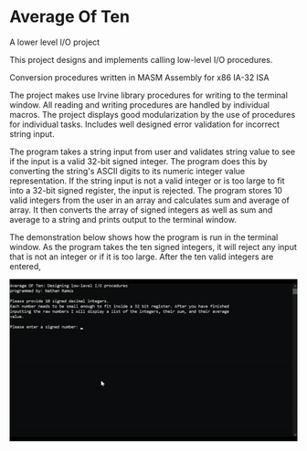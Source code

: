 # Average Of Ten

A lower level I/O project

This project designs and implements calling low-level I/O procedures. 

Conversion procedures written in MASM Assembly for x86 IA-32 ISA

The project makes use Irvine library procedures for writing to the terminal window. All reading and writing procedures are handled by individual macros. The project displays good modularization by the use of procedures for individual tasks. Includes well designed error validation for incorrect string input.

The program takes a string input from user and validates string value to see if the input is a valid 32-bit signed integer. The program does this by converting the string's ASCII digits to its numeric integer value representation. If the string input is not a valid integer or is too large to fit into a 32-bit signed register, the input is rejected. The program stores 10 valid integers from the user in an array and calculates sum and average of array. It then converts the array of signed integers as well as sum and average to a string and prints output to the terminal window.

The demonstration below shows how the program is run in the terminal window. As the program takes the ten signed integers, it will reject any input that is not an integer or if it is too large. After the ten valid integers are entered, 

![webpage](display.gif)
